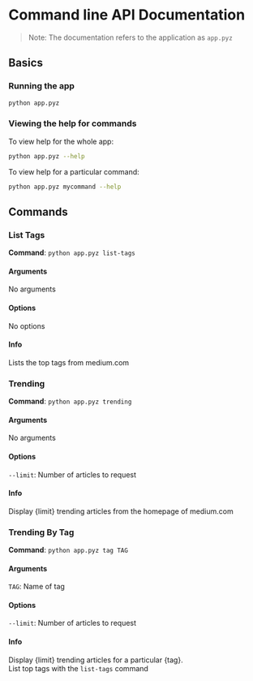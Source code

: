 # Command line API Documentation
> Note: The documentation refers to the application as `app.pyz`
## Basics
### Running the app
````bash
python app.pyz
````
### Viewing the help for commands
To view help for the whole app:
````bash
python app.pyz --help
````
To view help for a particular command:
````bash
python app.pyz mycommand --help
````
## Commands
### List Tags
**Command**: `python app.pyz list-tags`
#### Arguments
No arguments
#### Options
No options
#### Info
Lists the top tags from medium.com

### Trending
**Command**: `python app.pyz trending`
#### Arguments
No arguments
#### Options
`--limit`: Number of articles to request
#### Info
Display {limit} trending articles from the homepage of medium.com

### Trending By Tag
**Command**: `python app.pyz tag TAG`
#### Arguments
`TAG`: Name of tag
#### Options
`--limit`: Number of articles to request
#### Info
Display {limit} trending articles for a particular {tag}.  
List top tags with the `list-tags` command
